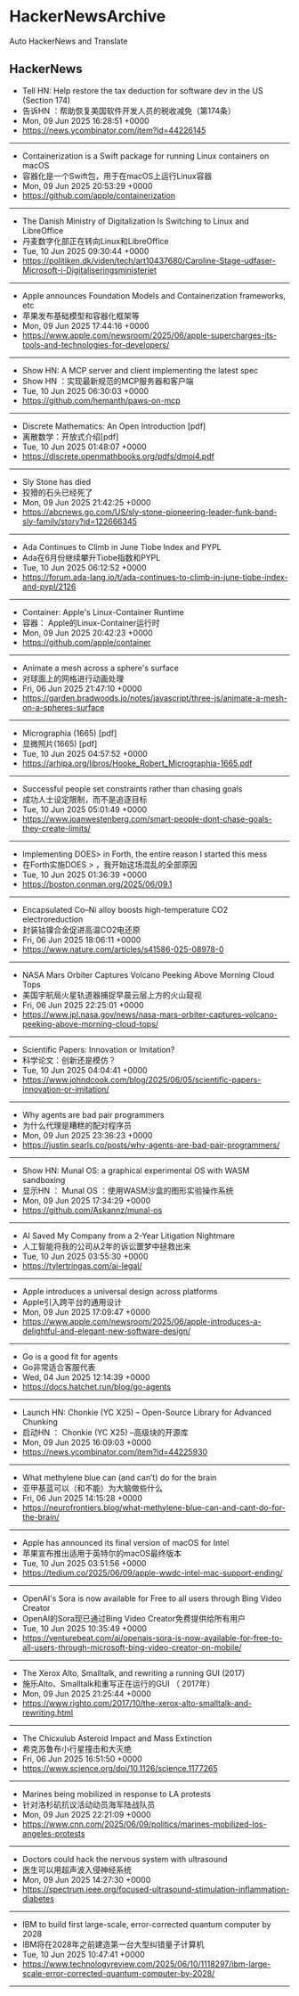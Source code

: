 # HackerNewsArchive
Auto HackerNews and Translate

## HackerNews
* Tell HN: Help restore the tax deduction for software dev in the US (Section 174)
* 告诉HN ：帮助恢复美国软件开发人员的税收减免（第174条）
* Mon, 09 Jun 2025 16:28:51 +0000
* https://news.ycombinator.com/item?id=44226145
----
* Containerization is a Swift package for running Linux containers on macOS
* 容器化是一个Swift包，用于在macOS上运行Linux容器
* Mon, 09 Jun 2025 20:53:29 +0000
* https://github.com/apple/containerization
----
* The Danish Ministry of Digitalization Is Switching to Linux and LibreOffice
* 丹麦数字化部正在转向Linux和LibreOffice
* Tue, 10 Jun 2025 09:30:44 +0000
* https://politiken.dk/viden/tech/art10437680/Caroline-Stage-udfaser-Microsoft-i-Digitaliseringsministeriet
----
* Apple announces Foundation Models and Containerization frameworks, etc
* 苹果发布基础模型和容器化框架等
* Mon, 09 Jun 2025 17:44:16 +0000
* https://www.apple.com/newsroom/2025/06/apple-supercharges-its-tools-and-technologies-for-developers/
----
* Show HN: A MCP server and client implementing the latest spec
* Show HN ：实现最新规范的MCP服务器和客户端
* Tue, 10 Jun 2025 06:30:03 +0000
* https://github.com/hemanth/paws-on-mcp
----
* Discrete Mathematics: An Open Introduction [pdf]
* 离散数学：开放式介绍[pdf]
* Tue, 10 Jun 2025 01:48:07 +0000
* https://discrete.openmathbooks.org/pdfs/dmoi4.pdf
----
* Sly Stone has died
* 狡猾的石头已经死了
* Mon, 09 Jun 2025 21:42:25 +0000
* https://abcnews.go.com/US/sly-stone-pioneering-leader-funk-band-sly-family/story?id=122666345
----
* Ada Continues to Climb in June Tiobe Index and PYPL
* Ada在6月份继续攀升Tiobe指数和PYPL
* Tue, 10 Jun 2025 06:12:52 +0000
* https://forum.ada-lang.io/t/ada-continues-to-climb-in-june-tiobe-index-and-pypl/2126
----
* Container: Apple's Linux-Container Runtime
* 容器： Apple的Linux-Container运行时
* Mon, 09 Jun 2025 20:42:23 +0000
* https://github.com/apple/container
----
* Animate a mesh across a sphere's surface
* 对球面上的网格进行动画处理
* Fri, 06 Jun 2025 21:47:10 +0000
* https://garden.bradwoods.io/notes/javascript/three-js/animate-a-mesh-on-a-spheres-surface
----
* Micrographia (1665) [pdf]
* 显微照片(1665) [pdf]
* Tue, 10 Jun 2025 04:57:52 +0000
* https://arhipa.org/libros/Hooke_Robert_Micrographia-1665.pdf
----
* Successful people set constraints rather than chasing goals
* 成功人士设定限制，而不是追逐目标
* Tue, 10 Jun 2025 05:01:49 +0000
* https://www.joanwestenberg.com/smart-people-dont-chase-goals-they-create-limits/
----
* Implementing DOES> in Forth, the entire reason I started this mess
* 在Forth实施DOES > ，我开始这场混乱的全部原因
* Tue, 10 Jun 2025 01:36:39 +0000
* https://boston.conman.org/2025/06/09.1
----
* Encapsulated Co–Ni alloy boosts high-temperature CO2 electroreduction
* 封装钴镍合金促进高温CO2电还原
* Fri, 06 Jun 2025 18:06:11 +0000
* https://www.nature.com/articles/s41586-025-08978-0
----
* NASA Mars Orbiter Captures Volcano Peeking Above Morning Cloud Tops
* 美国宇航局火星轨道器捕捉早晨云层上方的火山窥视
* Fri, 06 Jun 2025 22:25:01 +0000
* https://www.jpl.nasa.gov/news/nasa-mars-orbiter-captures-volcano-peeking-above-morning-cloud-tops/
----
* Scientific Papers: Innovation or Imitation?
* 科学论文：创新还是模仿？
* Tue, 10 Jun 2025 04:04:41 +0000
* https://www.johndcook.com/blog/2025/06/05/scientific-papers-innovation-or-imitation/
----
* Why agents are bad pair programmers
* 为什么代理是糟糕的配对程序员
* Mon, 09 Jun 2025 23:36:23 +0000
* https://justin.searls.co/posts/why-agents-are-bad-pair-programmers/
----
* Show HN: Munal OS: a graphical experimental OS with WASM sandboxing
* 显示HN ： Munal OS ：使用WASM沙盒的图形实验操作系统
* Mon, 09 Jun 2025 17:34:29 +0000
* https://github.com/Askannz/munal-os
----
* AI Saved My Company from a 2-Year Litigation Nightmare
* 人工智能将我的公司从2年的诉讼噩梦中拯救出来
* Tue, 10 Jun 2025 03:55:30 +0000
* https://tylertringas.com/ai-legal/
----
* Apple introduces a universal design across platforms
* Apple引入跨平台的通用设计
* Mon, 09 Jun 2025 17:09:47 +0000
* https://www.apple.com/newsroom/2025/06/apple-introduces-a-delightful-and-elegant-new-software-design/
----
* Go is a good fit for agents
* Go非常适合客服代表
* Wed, 04 Jun 2025 12:14:39 +0000
* https://docs.hatchet.run/blog/go-agents
----
* Launch HN: Chonkie (YC X25) – Open-Source Library for Advanced Chunking
* 启动HN ： Chonkie (YC X25) –高级块的开源库
* Mon, 09 Jun 2025 16:09:03 +0000
* https://news.ycombinator.com/item?id=44225930
----
* What methylene blue can (and can’t) do for the brain
* 亚甲基蓝可以（和不能）为大脑做些什么
* Fri, 06 Jun 2025 14:15:28 +0000
* https://neurofrontiers.blog/what-methylene-blue-can-and-cant-do-for-the-brain/
----
* Apple has announced its final version of macOS for Intel
* 苹果宣布推出适用于英特尔的macOS最终版本
* Tue, 10 Jun 2025 03:51:56 +0000
* https://tedium.co/2025/06/09/apple-wwdc-intel-mac-support-ending/
----
* OpenAI's Sora is now available for Free to all users through Bing Video Creator
* OpenAI的Sora现已通过Bing Video Creator免费提供给所有用户
* Tue, 10 Jun 2025 10:35:49 +0000
* https://venturebeat.com/ai/openais-sora-is-now-available-for-free-to-all-users-through-microsoft-bing-video-creator-on-mobile/
----
* The Xerox Alto, Smalltalk, and rewriting a running GUI (2017)
* 施乐Alto、Smalltalk和重写正在运行的GUI （ 2017年）
* Mon, 09 Jun 2025 21:25:44 +0000
* https://www.righto.com/2017/10/the-xerox-alto-smalltalk-and-rewriting.html
----
* The Chicxulub Asteroid Impact and Mass Extinction
* 希克苏鲁布小行星撞击和大灭绝
* Fri, 06 Jun 2025 16:51:50 +0000
* https://www.science.org/doi/10.1126/science.1177265
----
* Marines being mobilized in response to LA protests
* 针对洛杉矶抗议活动动员海军陆战队员
* Mon, 09 Jun 2025 22:21:09 +0000
* https://www.cnn.com/2025/06/09/politics/marines-mobilized-los-angeles-protests
----
* Doctors could hack the nervous system with ultrasound
* 医生可以用超声波入侵神经系统
* Mon, 09 Jun 2025 14:27:30 +0000
* https://spectrum.ieee.org/focused-ultrasound-stimulation-inflammation-diabetes
----
* IBM to build first large-scale, error-corrected quantum computer by 2028
* IBM将在2028年之前建造第一台大型纠错量子计算机
* Tue, 10 Jun 2025 10:47:41 +0000
* https://www.technologyreview.com/2025/06/10/1118297/ibm-large-scale-error-corrected-quantum-computer-by-2028/
----

